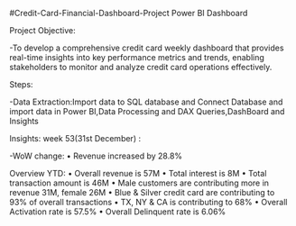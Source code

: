 #Credit-Card-Financial-Dashboard-Project
Power BI Dashboard

Project Objective:

-To develop a comprehensive credit card weekly dashboard that provides real-time insights into key performance metrics and trends, enabling stakeholders to monitor and analyze credit card operations effectively.

Steps:

-Data Extraction:Import data to SQL database and Connect Database and import data in Power BI,Data Processing and DAX Queries,DashBoard and Insights

Insights: week 53(31st December) :

-WoW change: 
• Revenue increased by 28.8%
 
 Overview YTD:
 • Overall revenue is 57M
 • Total interest is 8M
 • Total transaction amount is 46M
 • Male customers are contributing more in revenue 31M, female 26M
 • Blue & Silver credit card are contributing to 93% of overall 
transactions
 • TX, NY & CA is contributing to 68%
 • Overall Activation rate is 57.5%
 • Overall Delinquent rate is 6.06%
 





